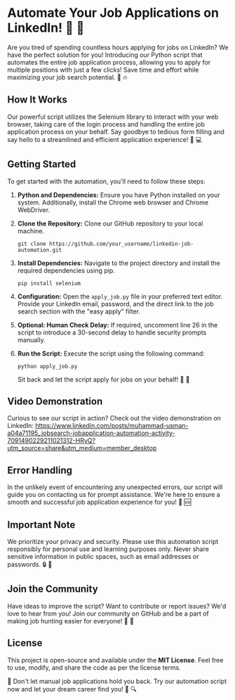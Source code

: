 # Automate Your Job Applications on LinkedIn! 🚀 🌟

Are you tired of spending countless hours applying for jobs on LinkedIn? We have the perfect solution for you! Introducing our Python script that automates the entire job application process, allowing you to apply for multiple positions with just a few clicks! Save time and effort while maximizing your job search potential. 💼 🔥

## How It Works

Our powerful script utilizes the Selenium library to interact with your web browser, taking care of the login process and handling the entire job application process on your behalf. Say goodbye to tedious form filling and say hello to a streamlined and efficient application experience! 🤝 💻

## Getting Started

To get started with the automation, you'll need to follow these steps:

1. **Python and Dependencies:** Ensure you have Python installed on your system. Additionally, install the Chrome web browser and Chrome WebDriver.

2. **Clone the Repository:** Clone our GitHub repository to your local machine.

   ```
   git clone https://github.com/your_username/linkedin-job-automation.git
   ```

3. **Install Dependencies:** Navigate to the project directory and install the required dependencies using pip.

   ```
   pip install selenium
   ```

4. **Configuration:** Open the `apply_job.py` file in your preferred text editor. Provide your LinkedIn email, password, and the direct link to the job search section with the "easy apply" filter.

5. **Optional: Human Check Delay:** If required, uncomment line 26 in the script to introduce a 30-second delay to handle security prompts manually.

6. **Run the Script:** Execute the script using the following command:

   ```
   python apply_job.py
   ```

   Sit back and let the script apply for jobs on your behalf! 🚀 💼

## Video Demonstration

Curious to see our script in action? Check out the video demonstration on LinkedIn: https://www.linkedin.com/posts/muhammad-usman-a04a71195_jobsearch-jobapplication-automation-activity-7091490229211021312-HRyQ?utm_source=share&utm_medium=member_desktop

## Error Handling

In the unlikely event of encountering any unexpected errors, our script will guide you on contacting us for prompt assistance. We're here to ensure a smooth and successful job application experience for you! 🚨 🆘

## Important Note

We prioritize your privacy and security. Please use this automation script responsibly for personal use and learning purposes only. Never share sensitive information in public spaces, such as email addresses or passwords. 🔒 🚫

## Join the Community

Have ideas to improve the script? Want to contribute or report issues? We'd love to hear from you! Join our community on GitHub and be a part of making job hunting easier for everyone! 🤝 🎉

## License

This project is open-source and available under the **MIT License**. Feel free to use, modify, and share the code as per the license terms.

🌟 Don't let manual job applications hold you back. Try our automation script now and let your dream career find you! 🚀 🔍
